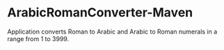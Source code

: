# ArabicRomanConverter-Maven
Application converts Roman to Arabic and Arabic to Roman numerals in a range from 1 to 3999.

